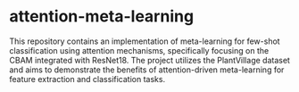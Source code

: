# attention-meta-learning
This repository contains an implementation of meta-learning for few-shot classification using attention mechanisms, specifically focusing on the CBAM integrated with ResNet18. The project utilizes the PlantVillage dataset and aims to demonstrate the benefits of attention-driven meta-learning for feature extraction and classification tasks.
